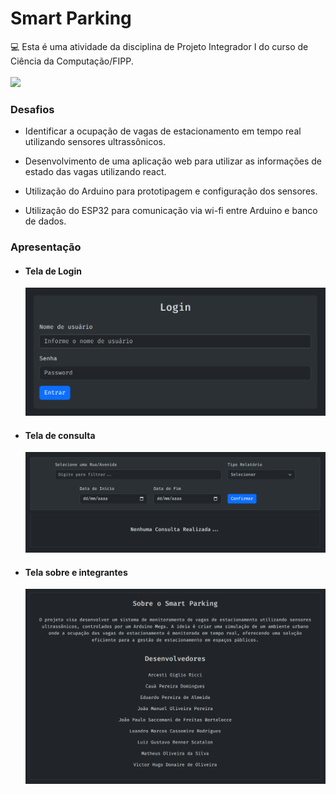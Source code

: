 # Smart Parking

<div>
  💻 Esta é uma atividade da disciplina de Projeto Integrador I do curso de Ciência da Computação/FIPP.
</div>
<br>
<img src="https://camo.githubusercontent.com/5f97feb6e92a0e19b11e8902d833328235ee264b4821e3167fdf11f91e31f107/687474703a2f2f696d672e736869656c64732e696f2f7374617469632f76313f6c6162656c3d535441545553266d6573736167653d434f4e434c5549444f26636f6c6f723d475245454e267374796c653d666f722d7468652d6261646765">
<div>
  <h3>Desafios</h3>
  <ul>
    <li><p>Identificar a ocupação de vagas de estacionamento em tempo real utilizando sensores ultrassônicos.</p></li>
    <li><p>Desenvolvimento de uma aplicação web para utilizar as informações de estado das vagas utilizando react.</p></li>
    <li><p>Utilização do Arduino para prototipagem e configuração dos sensores.</p></li>
    <li><p>Utilização do ESP32 para comunicação via wi-fi entre Arduino e banco de dados.</p></li>
  </ul>
</div>
<div>
  <h3>Apresentação</h3>
  <ul>
    <li>
      <h4>Tela de Login</h4>
      <img alt="login" src="https://github.com/oliveiradsmatheus/smartParking/blob/main/imagens/login.png?raw=true"/>
    </li>
    <li>
      <h4>Tela de consulta</h4>
      <img alt="consulta" src="https://github.com/oliveiradsmatheus/smartParking/blob/main/imagens/consulta.png?raw=true"/>
    </li>
    <li>
      <h4>Tela sobre e integrantes</h4>
      <img alt="sobre" src="https://github.com/oliveiradsmatheus/smartParking/blob/main/imagens/sobre.png?raw=true"/>
    </li>
  </ul>
</div>
